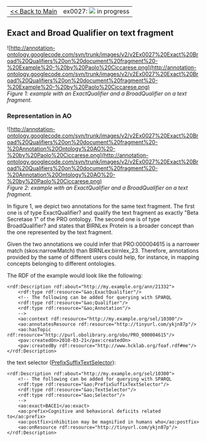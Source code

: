 <table width='100%'>
<tr>
<td>
<a href='v2Main.md'>&lt;&lt; Back to Main</a>
</td>
<td align='right'>
ex0027: <img src='http://annotation-ontology.googlecode.com/svn/trunk/images/misc/in_progress.gif' /> in progress<br>
</td>
</tr>
</table>

## Exact and Broad Qualifier on text fragment ##

![http://annotation-ontology.googlecode.com/svn/trunk/images/v2/v2Ex0027%20Exact%20Broad%20Qualifiers%20on%20document%20fragment%20-%20Example%20-%20by%20Paolo%20Ciccarese.png](http://annotation-ontology.googlecode.com/svn/trunk/images/v2/v2Ex0027%20Exact%20Broad%20Qualifiers%20on%20document%20fragment%20-%20Example%20-%20by%20Paolo%20Ciccarese.png)<br />
_Figure 1: example with an ExactQualifier and a BroadQualifier on a text fragment._

### Representation in AO ###

![http://annotation-ontology.googlecode.com/svn/trunk/images/v2/v2Ex0027%20Exact%20Broad%20Qualifiers%20on%20document%20fragment%20-%20Annotation%20Ontology%20AO%20-%20by%20Paolo%20Ciccarese.png](http://annotation-ontology.googlecode.com/svn/trunk/images/v2/v2Ex0027%20Exact%20Broad%20Qualifiers%20on%20document%20fragment%20-%20Annotation%20Ontology%20AO%20-%20by%20Paolo%20Ciccarese.png)<br />
_Figure 2: example with an ExactQualifier and a BroadQualifier on a text fragment._

In figure 1, we depict two annotations for the same text fragment. The first one is of type ExactQualifier? and qualify the text fragment as exactly "Beta Secretase 1" of the PRO ontology. The second one is of type BroadQualifier? and states that BIRNLex Protein is a broader concept than the one represented by the text fragment.

Given the two annotations we could infer that PRO:000004615 is a narrower match (skos:narrowMatch) than BIRNLex:birnlex\_23. Therefore, annotations provided by the same of different users could help, for instance, in mapping concepts belonging to different ontologies.

The RDF of the example would look like the following:
```
<rdf:Description rdf:about="http://my.example.org/ann/21332">
    <rdf:type rdf:resource="&ao;ExactQualifier"/>
    <!-- The following can be added for querying with SPARQL 
    <rdf:type rdf:resource="&ao;Qualifier"/>
    <rdf:type rdf:resource="&ao;Annotation"/>
    -->
    <ao:context rdf:resource="http://my.example.org/sel/10300"/>
    <ao:annotatesResource rdf:resource="http://tinyurl.com/ykjn87p"/>
    <ao:hasTopic rdf:resource="http://purl.obolibrary.org/obo/PRO_000004615"/>
    <pav:createdOn>2010-03-21</pav:createdOn>
    <pav:createdBy rdf:resource="http://www.hcklab.org/foaf.rdf#me"/>
</rdf:Description> 
```

the text selector ([PrefixSuffixTextSelector](v2PrefixSuffixTextSelector.md)):

```
<rdf:Description rdf:about="http://my.example.org/sel/10300">
    <!-- The following can be added for querying with SPARQL 
    <rdf:type rdf:resource="&ao;PrefixSuffixTextSelector"/>
    <rdf:type rdf:resource="&ao;TextSelector"/>
    <rdf:type rdf:resource="&ao;Selector"/>
    -->
    <ao:exact>BACE1</ao:exact>
    <ao:prefix>Cognitive and behavioral deficits related to</ao:prefix>
    <ao:postfix>inhibition may be magnified in humans who</ao:postfix>
    <ao:onResource rdf:resource="http://tinyurl.com/ykjn87p"/>
</rdf:Description>
```